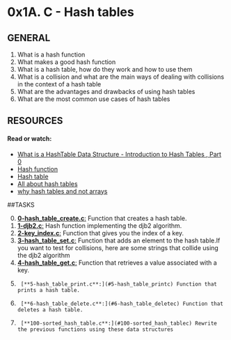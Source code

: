 # 0x1A. C - Hash tables

## GENERAL

<ol>
	<li>What is a hash function</li>
	<li>What makes a good hash function</li>
	<li>What is a hash table, how do they work and how to use them</li>
	<li>What is a collision and what are the main ways of dealing with collisions in the context of a hash table</li>
	<li>What are the advantages and drawbacks of using hash tables</li>
	<li>What are the most common use cases of hash tables</li>
</ol>

## RESOURCES

#### Read or watch:

- [What is a HashTable Data Structure - Introduction to Hash Tables , Part 0](https://www.youtube.com/watch?v=MfhjkfocRR0&ab_channel=PaulProgramming)
- [Hash function](https://en.wikipedia.org/wiki/Hash_function)
- [Hash table](https://en.wikipedia.org/wiki/Hash_table)
- [All about hash tables](https://www.digitalocean.com/community/tutorials/hash-table-in-c-plus-plus)
- [why hash tables and not arrays](https://stackoverflow.com/questions/31930046/what-is-a-hash-table-and-how-do-you-make-it-in-c)

##TASKS

0.	[**0-hash_table_create.c**:](#0-hash_table_createc) Function that creates a hash table.
1.	[**1-djb2.c**:](#1-djb2c) Hash function implementing the djb2 algorithm.
2.	[**2-key_index.c**:](#2-key_indexc) Function that gives you the index of a key.
3.	[**3-hash_table_set.c**:](#3-hash_table_setc) Function that adds an element to the hash table.If you want to test for collisions, here are some strings that collide using the djb2 algorithm
4.	[**4-hash_table_get.c**:](#4-hash_table_getc) Function that retrieves a value associated with a key.
5.      [**5-hash_table_print.c**:](#5-hash_table_printc) Function that prints a hash table.
6.      [**6-hash_table_delete.c**:](#6-hash_table_deletec) Function that deletes a hash table.
7.      [**100-sorted_hash_table.c**:](#100-sorted_hash_tablec) Rewrite the previous functions using these data structures

